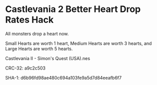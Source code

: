 # Castlevania 2 Better Heart Drop Rates Hack

All monsters drop a heart now.

Small Hearts are worth 1 heart, Medium Hearts are worth 3 hearts, and Large Hearts are worth 5 hearts.

Castlevania II - Simon's Quest (USA).nes

CRC-32: a9c2c503

SHA-1: d6b96fd98ae480c694a103fe9a5d7d84eeafb6f7


